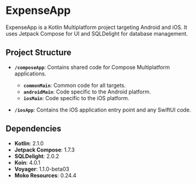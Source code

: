 # ExpenseApp

ExpenseApp is a Kotlin Multiplatform project targeting Android and iOS. It uses Jetpack Compose for UI and SQLDelight for database management.

## Project Structure

- **`/composeApp`**: Contains shared code for Compose Multiplatform applications.
  - **`commonMain`**: Common code for all targets.
  - **`androidMain`**: Code specific to the Android platform.
  - **`iosMain`**: Code specific to the iOS platform.

- **`/iosApp`**: Contains the iOS application entry point and any SwiftUI code.

## Dependencies

- **Kotlin**: 2.1.0
- **Jetpack Compose**: 1.7.3
- **SQLDelight**: 2.0.2
- **Koin**: 4.0.1
- **Voyager**: 1.1.0-beta03
- **Moko Resources**: 0.24.4
